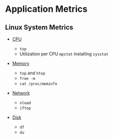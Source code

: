# Application Metrics

## Linux System Metrics

* [CPU](https://www.cyberciti.biz/tips/how-do-i-find-out-linux-cpu-utilization.html)
  * `top`
  * Utilization per CPU `mpstat` installing `sysstat`


* [Memory](https://www.linux.com/blog/5-commands-check-memory-usage-linux)
  * `top` and `htop`
  * `free -m`
  * `cat /proc/meminfo`


* [Network](http://www.binarytides.com/linux-commands-monitor-network/)
  * `nload`
  * `iftop`


* [Disk](https://www.cyberciti.biz/faq/linux-check-disk-space-command/)
  * `df`
  * `du`


  
  